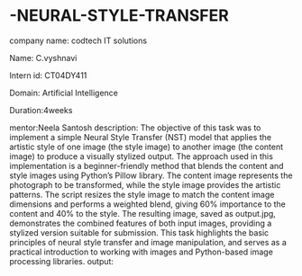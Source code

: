 # -NEURAL-STYLE-TRANSFER
company name: codtech IT solutions

Name: C.vyshnavi

Intern id: CT04DY411

Domain: Artificial Intelligence

Duration:4weeks

mentor:Neela Santosh 
description:
The objective of this task was to implement a simple Neural Style Transfer (NST) model that applies the artistic style of one image (the style image) to another image (the content image) to produce a visually stylized output. The approach used in this implementation is a beginner-friendly method that blends the content and style images using Python’s Pillow library. The content image represents the photograph to be transformed, while the style image provides the artistic patterns. The script resizes the style image to match the content image dimensions and performs a weighted blend, giving 60% importance to the content and 40% to the style. The resulting image, saved as output.jpg, demonstrates the combined features of both input images, providing a stylized version suitable for submission. This task highlights the basic principles of neural style transfer and image manipulation, and serves as a practical introduction to working with images and Python-based image processing libraries.
output:
